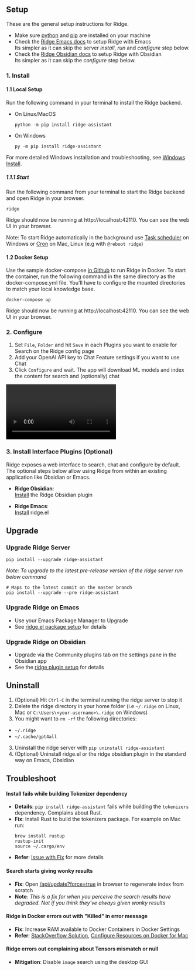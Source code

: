 ## Setup
These are the general setup instructions for Ridge.

- Make sure [python](https://realpython.com/installing-python/) and [pip](https://pip.pypa.io/en/stable/installation/) are installed on your machine
- Check the [Ridge Emacs docs](/emacs?id=setup) to setup Ridge with Emacs<br />
  Its simpler as it can skip the server *install*, *run* and *configure* step below.
- Check the [Ridge Obsidian docs](/obsidian?id=_2-setup-plugin) to setup Ridge with Obsidian<br />
  Its simpler as it can skip the *configure* step below.

### 1. Install

#### 1.1 Local Setup
Run the following command in your terminal to install the Ridge backend.

- On Linux/MacOS
  ```shell
  python -m pip install ridge-assistant
  ```

- On Windows
  ```shell
  py -m pip install ridge-assistant
  ```
For more detailed Windows installation and troubleshooting, see [Windows Install](./windows_install.md).


##### 1.1.1 Start

Run the following command from your terminal to start the Ridge backend and open Ridge in your browser.

```shell
ridge
```

Ridge should now be running at http://localhost:42110. You can see the web UI in your browser.

Note: To start Ridge automatically in the background use [Task scheduler](https://www.windowscentral.com/how-create-automated-task-using-task-scheduler-windows-10) on Windows or [Cron](https://en.wikipedia.org/wiki/Cron) on Mac, Linux (e.g with `@reboot ridge`)

#### 1.2 Docker Setup
Use the sample docker-compose [in Github](https://github.com/ridge-ai/ridge/blob/master/docker-compose.yml) to run Ridge in Docker. To start the container, run the following command in the same directory as the docker-compose.yml file. You'll have to configure the mounted directories to match your local knowledge base.

```shell
docker-compose up
```

Ridge should now be running at http://localhost:42110. You can see the web UI in your browser.

### 2. Configure
1. Set `File`, `Folder` and hit `Save` in each Plugins you want to enable for Search on the Ridge config page
2. Add your OpenAI API key to Chat Feature settings if you want to use Chat
3. Click `Configure` and wait. The app will download ML models and index the content for search and (optionally) chat

![configure demo](https://user-images.githubusercontent.com/6413477/255307879-61247d3f-c69a-46ef-b058-9bc533cb5c72.mp4 ':include :type=mp4')

### 3. Install Interface Plugins (Optional)
Ridge exposes a web interface to search, chat and configure by default.<br />
The optional steps below allow using Ridge from within an existing application like Obsidian or Emacs.

- **Ridge Obsidian**:<br />
[Install](/obsidian?id=_2-setup-plugin) the Ridge Obsidian plugin

- **Ridge Emacs**:<br />
[Install](/emacs?id=setup) ridge.el


## Upgrade
### Upgrade Ridge Server
```shell
pip install --upgrade ridge-assistant
```

*Note: To upgrade to the latest pre-release version of the ridge server run below command*
```shell
# Maps to the latest commit on the master branch
pip install --upgrade --pre ridge-assistant
```

### Upgrade Ridge on Emacs
- Use your Emacs Package Manager to Upgrade
- See [ridge.el package setup](/emacs?id=setup) for details

### Upgrade Ridge on Obsidian
- Upgrade via the Community plugins tab on the settings pane in the Obsidian app
- See the [ridge plugin setup](/obsidian.md?id=_2-setup-plugin) for details

## Uninstall
1. (Optional) Hit `Ctrl-C` in the terminal running the ridge server to stop it
2. Delete the ridge directory in your home folder (i.e `~/.ridge` on Linux, Mac or `C:\Users\<your-username>\.ridge` on Windows)
5. You might want to `rm -rf` the following directories:
- `~/.ridge`
- `~/.cache/gpt4all`
3. Uninstall the ridge server with `pip uninstall ridge-assistant`
4. (Optional) Uninstall ridge.el or the ridge obsidian plugin in the standard way on Emacs, Obsidian

## Troubleshoot

#### Install fails while building Tokenizer dependency
- **Details**: `pip install ridge-assistant` fails while building the `tokenizers` dependency. Complains about Rust.
- **Fix**: Install Rust to build the tokenizers package. For example on Mac run:
    ```shell
    brew install rustup
    rustup-init
    source ~/.cargo/env
    ```
- **Refer**: [Issue with Fix](https://github.com/ridge-ai/ridge/issues/82#issuecomment-1241890946) for more details

#### Search starts giving wonky results
- **Fix**: Open [/api/update?force=true](http://localhost:42110/api/update?force=true) in browser to regenerate index from scratch
- **Note**: *This is a fix for when you perceive the search results have degraded. Not if you think they've always given wonky results*

#### Ridge in Docker errors out with \"Killed\" in error message
- **Fix**: Increase RAM available to Docker Containers in Docker Settings
- **Refer**: [StackOverflow Solution](https://stackoverflow.com/a/50770267), [Configure Resources on Docker for Mac](https://docs.docker.com/desktop/mac/#resources)

#### Ridge errors out complaining about Tensors mismatch or null
- **Mitigation**: Disable `image` search using the desktop GUI
